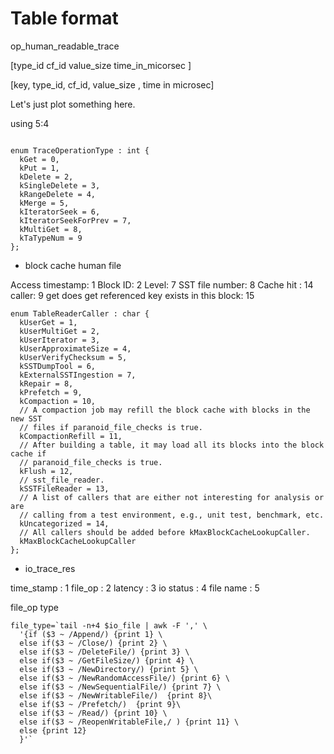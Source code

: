 


# Table format 
op_human_readable_trace 

[type_id cf_id value_size time_in_micorsec <key>]

[key, type_id, cf_id, value_size , time in microsec]

Let's just plot something here.

using 5:4


```

enum TraceOperationType : int {
  kGet = 0,
  kPut = 1,
  kDelete = 2,
  kSingleDelete = 3,
  kRangeDelete = 4,
  kMerge = 5,
  kIteratorSeek = 6,
  kIteratorSeekForPrev = 7,
  kMultiGet = 8,
  kTaTypeNum = 9
};

```
- block cache human file 

Access timestamp: 1
Block ID: 2
Level: 7
SST file number: 8
Cache hit : 14
caller: 9
get does get referenced key exists in this block: 15
```
enum TableReaderCaller : char {
  kUserGet = 1,
  kUserMultiGet = 2,
  kUserIterator = 3,
  kUserApproximateSize = 4,
  kUserVerifyChecksum = 5,
  kSSTDumpTool = 6,
  kExternalSSTIngestion = 7,
  kRepair = 8,
  kPrefetch = 9,
  kCompaction = 10,
  // A compaction job may refill the block cache with blocks in the new SST
  // files if paranoid_file_checks is true.
  kCompactionRefill = 11,
  // After building a table, it may load all its blocks into the block cache if
  // paranoid_file_checks is true.
  kFlush = 12,
  // sst_file_reader.
  kSSTFileReader = 13,
  // A list of callers that are either not interesting for analysis or are
  // calling from a test environment, e.g., unit test, benchmark, etc.
  kUncategorized = 14,
  // All callers should be added before kMaxBlockCacheLookupCaller.
  kMaxBlockCacheLookupCaller
};

```

- io_trace_res

time_stamp : 1
file_op : 2
latency : 3
io status : 4 
file name : 5

file_op type


```
file_type=`tail -n+4 $io_file | awk -F ',' \
  '{if ($3 ~ /Append/) {print 1} \
  else if($3 ~ /Close/) {print 2} \
  else if($3 ~ /DeleteFile/) {print 3} \
  else if($3 ~ /GetFileSize/) {print 4} \
  else if($3 ~ /NewDirectory/) {print 5} \
  else if($3 ~ /NewRandomAccessFile/) {print 6} \
  else if($3 ~ /NewSequentialFile/) {print 7} \
  else if($3 ~ /NewWritableFile/)  {print 8}\
  else if($3 ~ /Prefetch/)  {print 9}\
  else if($3 ~ /Read/) {print 10} \
  else if($3 ~ /ReopenWritableFile,/ ) {print 11} \
  else {print 12}
  }'`

```


















